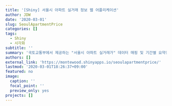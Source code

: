 ```yaml
---
title: '[Shiny] 서울시 아파트 실거래 정보 웹 어플리케이션'
author: JDW
date: '2020-03-01'
slug: SeoulApartmentPrice
categories: []
tags:
  - Shiny
  - 시각화
subtitle: ''
summary: '국토교통부에서 제공하는 "서울시 아파트 실거래가" 데이터 매핑 및 기간별 요약정보 시각화 <br> (2010년 ~ 2019년)'
authors: []
external_link: 'https://montewood.shinyapps.io/seoulapartmentprice/'
lastmod: '2020-03-01T18:26:37+09:00'
featured: no
image:
  caption: ''
  focal_point: ''
  preview_only: yes
projects: []
---
```

